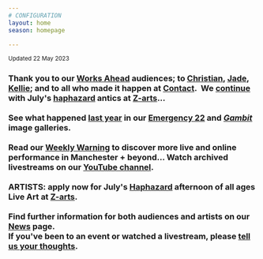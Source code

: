 ```yaml
---
# CONFIGURATION
layout: home
season: homepage

---
```

<small>Updated 22 May 2023</small>        
### Thank you to our [Works Ahead](/current/2023-worksahead) audiences; to [Christian](/current/2023-worksahead/asare), [Jade](/current/2023-worksahead/williams), [Kellie](/current/2023-worksahead/colbert); and to all who made it happen at <a href="https://contactmcr.com" target="_blank">Contact</a>.&nbsp;&nbsp;We [continue](/current/2023) with July's [haphazard](/hab/haphazard) antics at <a href="https://z-arts.org" target="_blank">Z-arts</a>…<br><br>See what happened [last year](/archive/2022) in our [Emergency 22](/galleries/2022-emergency) and [*Gambit*](/galleries/2022-gambit) image galleries.<br><br>Read our <a href="https://wordofwarning.posthaven.com" target="_blank">Weekly Warning</a> to discover more live and online performance in Manchester + beyond…  Watch archived livestreams on our <a href="https://youtube.com/@warnmcr" target="_blank">YouTube channel</a>.<br><br>ARTISTS: apply now for July's [Haphazard](/hab/haphazard) afternoon of all ages Live Art at <a href="https://z-arts.org" target="_blank">Z-arts</a>.<br><br>Find further information for both audiences and artists on our [News](/news) page.<br>If you've been to an event or watched a livestream, please <a href="http://bit.ly/warnmcrfeedback" target="_blank">tell us your thoughts</a>.
